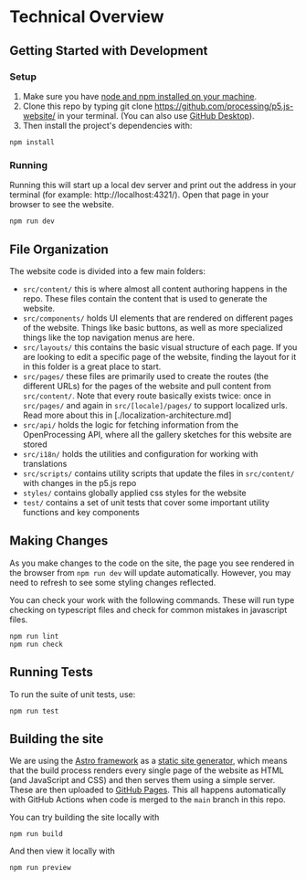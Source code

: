 # Technical Overview

## Getting Started with Development

### Setup

1. Make sure you have [node and npm installed on your machine](https://nodejs.org/en/learn/getting-started/how-to-install-nodejs).
2. Clone this repo by typing git clone https://github.com/processing/p5.js-website/ in your terminal. (You can also use [GitHub Desktop](https://desktop.github.com/)).
3. Then install the project's dependencies with:

```shellsession
npm install
```

### Running

Running this will start up a local dev server and print out the address in your terminal (for example: http://localhost:4321/). Open that page in your browser to see the website.

```shellsession
npm run dev
```

## File Organization

The website code is divided into a few main folders:

- `src/content/` this is where almost all content authoring happens in the repo. These files contain the content that is used to generate the website.
- `src/components/` holds UI elements that are rendered on different pages of the website. Things like basic buttons, as well as more specialized things like the top navigation menus are here.
- `src/layouts/` this contains the basic visual structure of each page. If you are looking to edit a specific page of the website, finding the layout for it in this folder is a great place to start.
- `src/pages/` these files are primarily used to create the routes (the different URLs) for the pages of the website and pull content from `src/content/`. Note that every route basically exists twice: once in `src/pages/` and again in `src/[locale]/pages/` to support localized urls. Read more about this in [./localization-architecture.md]
- `src/api/` holds the logic for fetching information from the OpenProcessing API, where all the gallery sketches for this website are stored
- `src/i18n/` holds the utilities and configuration for working with translations
- `src/scripts/` contains utility scripts that update the files in `src/content/` with changes in the p5.js repo
- `styles/` contains globally applied css styles for the website
- `test/` contains a set of unit tests that cover some important utility functions and key components

## Making Changes

As you make changes to the code on the site, the page you see rendered in the browser from `npm run dev` will update automatically. However, you may need to refresh to see some styling changes reflected.

You can check your work with the following commands. These will run type checking on typescript files and check for common mistakes in javascript files.

```shellsession
npm run lint
npm run check
```

## Running Tests

To run the suite of unit tests, use:

```shellsession
npm run test
```

## Building the site

We are using the [Astro framework](https://astro.build) as a [static site generator](https://docs.astro.build/en/basics/rendering-modes/#pre-rendered), which means that the build process renders every single page of the website as HTML (and JavaScript and CSS) and then serves them using a simple server. These are then uploaded to [GitHub Pages](https://pages.github.com/). This all happens automatically with GitHub Actions when code is merged to the `main` branch in this repo.

You can try building the site locally with

```shellsession
npm run build
```

And then view it locally with

```shellsession
npm run preview
```
